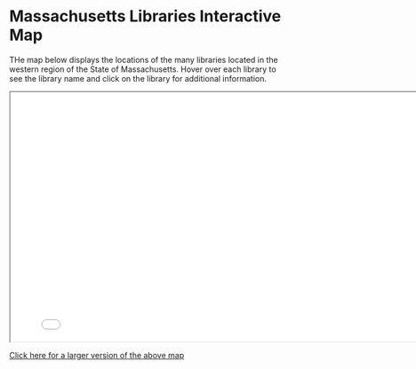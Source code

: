 # Massachusetts Libraries Interactive Map

THe map below displays the locations of the many libraries located in the western region of the State of Massachusetts. Hover over each library to see the library name and click on the library for additional information.

<iframe src='Western-Massachusetts-Libraries.html' width=800 height=450></iframe>

[Click here for a larger version of the above map](Western-Massachusetts-Libraries.html)
